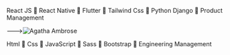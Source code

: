 React JS  🚀 React Native  🚀 Flutter  🚀 Tailwind Css  🚀 Python Django 🚀 Product Management

--->![Agatha Ambrose](https://user-images.githubusercontent.com/73320658/156777791-a8584514-6551-4a42-b286-39fbef8ac6ce.gif)

Html  🚀 Css  🚀 JavaScript  🚀 Sass  🚀 Bootstrap  🚀 Engineering Management
<!---
agathambrose/agathambrose is a ✨ special ✨ repository because its `README.md` (this file) appears on your GitHub profile.
You can click the Preview link to take a look at your changes.


